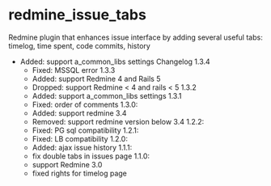 redmine_issue_tabs
==================

Redmine plugin that enhances issue interface by adding several useful tabs: timelog, time spent, code commits, history
* Added: support a_common_libs settings
Changelog
  1.3.4
    * Fixed: MSSQL error
  1.3.3
    * Added: support Redmine 4 and Rails 5
    * Dropped: support Redmine < 4 and rails < 5
  1.3.2
    * Added: support a_common_libs settings
  1.3.1
    * Fixed: order of comments
  1.3.0:
    * Added: support redmine 3.4
    * Removed: support redmine version below 3.4
  1.2.2:
    * Fixed: PG sql compatibility
  1.2.1:
    * Fixed: LB compatibility
  1.2.0:
    * Added: ajax issue history
  1.1.1:
    * fix double tabs in issues page
  1.1.0:
    * support Redmine 3.0
    * fixed rights for timelog page
